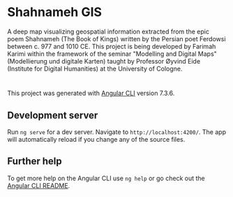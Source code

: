 # Shahnameh GIS

A deep map visualizing geospatial information extracted from the epic poem Shahnameh (The Book of Kings) written by the Persian poet Ferdowsi between c. 977 and 1010 CE. This project is being developed by Farimah Karimi within the framework of the seminar "Modelling and Digital Maps" (Modellierung und digitale Karten) taught by Professor Øyvind Eide (Institute for Digital Humanities) at the University of Cologne. 

#

This project was generated with [Angular CLI](https://github.com/angular/angular-cli) version 7.3.6.

## Development server

Run `ng serve` for a dev server. Navigate to `http://localhost:4200/`. The app will automatically reload if you change any of the source files.

## Further help

To get more help on the Angular CLI use `ng help` or go check out the [Angular CLI README](https://github.com/angular/angular-cli/blob/master/README.md).

